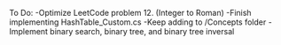 To Do:
-Optimize LeetCode problem 12. (Integer to Roman)
-Finish implementing HashTable_Custom.cs
-Keep adding to /Concepts folder
-Implement binary search, binary tree, and binary tree inversal
